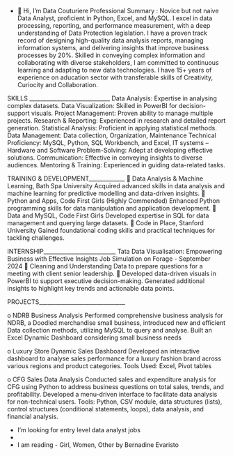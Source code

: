 - 👋 Hi, I’m Data Couturiere
Professional Summary : Novice but not naive Data Analyst, proficient in Python, Excel, and MySQL. I excel in data processing, reporting, and performance measurement, with a deep understanding of Data Protection legislation. I have a proven track record of designing high-quality data analysis reports, managing information systems, and delivering insights that improve business processes by 20%. Skilled in conveying complex information and collaborating with diverse stakeholders, I am committed to continuous learning and adapting to new data technologies. I have 15+ years of experience on aducation sector with transferable skills of Creativity, Curiocity and Collaboration. 

SKILLS _____________________________ 
Data Analysis: Expertise in analysing complex datasets.
Data Visualization: Skilled in PowerBI for decision-support visuals.
Project Management: Proven ability to manage multiple projects.
Research & Reporting: Experienced in research and detailed report generation.
Statistical Analysis: Proficient in applying statistical methods.
Data Management:   Data collection, Organization, Maintenance
Technical Proficiency: MySQL, Python, SQL Workbench, and Excel, IT systems – Hardware and Software
Problem-Solving: Adept at developing effective solutions.
Communication: Effective in conveying insights to diverse audiences.
Mentoring & Training: Experienced in guiding data-related tasks.


TRAINING & DEVELOPMENT_____________
	Data Analysis & Machine Learning, Bath Spa University
Acquired advanced skills in data analysis and machine learning for predictive modelling and data-driven insights.
	Python and Apps, Code First Girls (Highly Commended)
Enhanced Python programming skills for data manipulation and application development.
	Data and MySQL, Code First Girls
Developed expertise in SQL for data management and querying large datasets.
	Code in Place, Stanford University
Gained foundational coding skills and practical techniques for tackling challenges.

INTERNSHIP__________________________
Tata Data Visualisation: Empowering Business with Effective Insights Job Simulation on Forage - September 2024
	Cleaning and Understanding Data to prepare questions for a meeting with client senior leadership.
	Developed data-driven visuals in PowerBI to support executive decision-making. Generated additional insights to highlight key trends and actionable data points.

PROJECTS_______________________________

o	NDRB Business Analysis
Performed comprehensive business analysis for NDRB, a Doodled merchandise small business, introduced new and efficient Data collection methods, utilizing MySQL to query and analyse. Built an Excel Dynamic Dashboard considering small business needs

o	Luxury Store Dynamic Sales Dashboard
Developed an interactive dashboard to analyse sales performance for a luxury fashion brand across various regions and product categories.
Tools Used: Excel, Pivot tables

o	CFG Sales Data Analysis 
Conducted sales and expenditure analysis for CFG using Python to address business questions on total sales, trends, and profitability. Developed a menu-driven interface to facilitate data analysis for non-technical users. Tools: Python, CSV module, data structures (lists), control structures (conditional statements, loops), data analysis, and financial analysis.





-  I’m looking for entry level data analyst jobs
- 
-  I am reading - Girl, Women, Other by Bernadine Evaristo

<!---
DataCouture/DataCouture is a ✨ special ✨ repository because it is! 
--->
